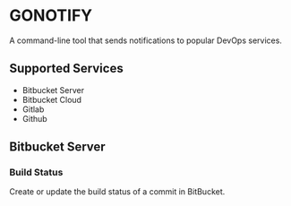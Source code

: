 # GONOTIFY
A command-line tool that sends notifications to popular DevOps services.

## Supported Services
- Bitbucket Server
- Bitbucket Cloud
- Gitlab
- Github


## Bitbucket Server

### Build Status
Create or update the build status of a commit in BitBucket.

